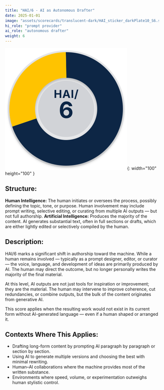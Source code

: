 ```yaml
---
title: "HAI/6 - AI as Autonomous Drafter"
date: 2025-01-01
image: "assets/scorecards/translucent-dark/HAI_sticker_darkPlate10_S6.svg"
hi_role: "prompt provider"
ai_role: "autonomous drafter"
weight: 6
---
```


![HAI Score 6](/assets/scorecards/translucent-dark/HAI_sticker_darkPlate10_S6.svg){: width="100" height="100" }

## Structure:
**Human Intelligence:** The human initiates or oversees the process, possibly defining the topic, tone, or purpose. Human involvement may include prompt writing, selective editing, or curating from multiple AI outputs — but not full authorship.
**Artificial Intelligence:** Produces the majority of the content. AI generates substantial text, often in full sections or drafts, which are either lightly edited or selectively compiled by the human.

## Description:
HAI/6 marks a significant shift in authorship toward the machine. While a human remains involved — typically as a prompt designer, editor, or curator — the voice, language, and development of ideas are primarily produced by AI. The human may direct the outcome, but no longer personally writes the majority of the final material.

At this level, AI outputs are not just tools for inspiration or improvement; they are the material. The human may intervene to improve coherence, cut redundancies, or combine outputs, but the bulk of the content originates from generative AI.

This score applies when the resulting work would not exist in its current form without AI-generated language — even if a human shaped or arranged it.

## Contexts Where This Applies:
- Drafting long-form content by prompting AI paragraph by paragraph or section by section.
- Using AI to generate multiple versions and choosing the best with minimal rewriting.
- Human–AI collaborations where the machine provides most of the written substance.
- Environments where speed, volume, or experimentation outweighs human stylistic control.
